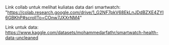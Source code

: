 Link collab untuk melihat kuliatas data dari smartwatch:
"https://colab.research.google.com/drive/1_G2NF7pkV68EkLnJDdBZXE4ZYI6GBKhP#scrollTo=COnw7JXXrNM4"

Link untuk data:
https://www.kaggle.com/datasets/mohammedarfathr/smartwatch-health-data-uncleaned
